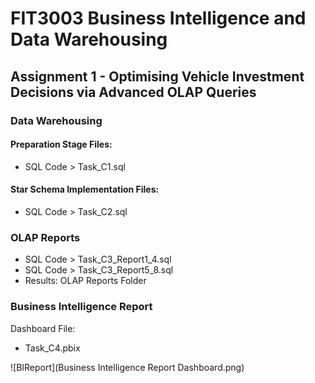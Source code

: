 # FIT3003 Business Intelligence and Data Warehousing
## Assignment 1 - Optimising Vehicle Investment Decisions via Advanced OLAP Queries

### Data Warehousing 
#### Preparation Stage Files:
- SQL Code > Task_C1.sql
#### Star Schema Implementation Files:
- SQL Code > Task_C2.sql

### OLAP Reports
- SQL Code > Task_C3_Report1_4.sql
- SQL Code > Task_C3_Report5_8.sql
- Results: OLAP Reports Folder

### Business Intelligence Report
Dashboard File:
- Task_C4.pbix

![BIReport](Business Intelligence Report Dashboard.png)
